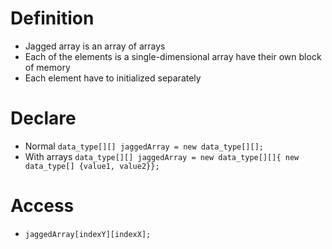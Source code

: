 # Definition
- Jagged array is an array of arrays
- Each of the elements is a single-dimensional array have their own block of memory
- Each element have to initialized separately
# Declare
- Normal `data_type[][] jaggedArray = new data_type[][];`
- With arrays `data_type[][] jaggedArray = new data_type[][]{ new data_type[] {value1, value2}};`
# Access
- `jaggedArray[indexY][indexX];`